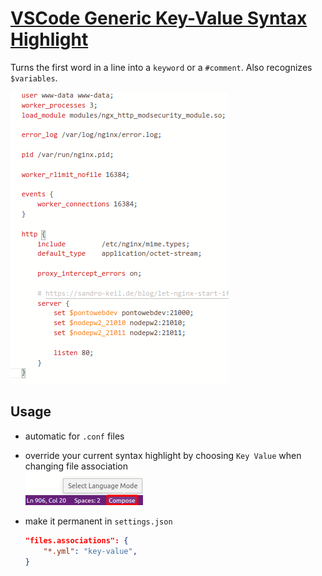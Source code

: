 # [VSCode Generic Key-Value Syntax Highlight][1]
Turns the first word in a line into a `keyword` or a `#comment`. Also recognizes `$variables`.

![Nginx sample](static/nginxSample.png)


## Usage
- automatic for `.conf` files
- override your current syntax highlight by choosing `Key Value` when changing file association\
    ![Override Syntax Highlight](./static/fileAssociation.png)
- make it permanent in `settings.json`

  ```json
  "files.associations": {
      "*.yml": "key-value",
  }
  ```


[1]: https://marketplace.visualstudio.com/items?itemName=icetbr.vscode-generic-key-value-syntax-highlight
